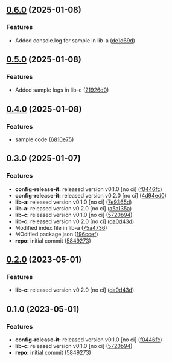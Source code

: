 

## [0.6.0](https://github.com/ShreyDhyani/monorepo-semantic-releases/compare/lib-a-v0.5.0...lib-a-v0.6.0) (2025-01-08)


### Features

* Added console.log for sample in lib-a ([de1d69d](https://github.com/ShreyDhyani/monorepo-semantic-releases/commit/de1d69da6700cc703e4e4c2e77d684e4c4654101))

## [0.5.0](https://github.com/ShreyDhyani/monorepo-semantic-releases/compare/lib-a-v0.4.0...lib-a-v0.5.0) (2025-01-08)


### Features

* Added sample logs in lib-c ([21926d0](https://github.com/ShreyDhyani/monorepo-semantic-releases/commit/21926d03a9dda8d83107e005ca1926d5f68d02db))

## [0.4.0](https://github.com/ShreyDhyani/monorepo-semantic-releases/compare/lib-a-v0.3.0...lib-a-v0.4.0) (2025-01-08)

### Features

- sample code ([6810e75](https://github.com/ShreyDhyani/monorepo-semantic-releases/commit/6810e75dedb027f67204f4cca2c3db390dae4a57))

## 0.3.0 (2025-01-07)

### Features

- **config-release-it:** released version v0.1.0 [no ci] ([f0446fc](https://github.com/ShreyDhyani/monorepo-semantic-releases/commit/f0446fc59c62a71c8d9847d38f6de84f001540ad))
- **config-release-it:** released version v0.2.0 [no ci] ([4d94ed0](https://github.com/ShreyDhyani/monorepo-semantic-releases/commit/4d94ed09b4ff21d343df2de0aa558e059fc03628))
- **lib-a:** released version v0.1.0 [no ci] ([7e9365d](https://github.com/ShreyDhyani/monorepo-semantic-releases/commit/7e9365d3f642fcbcbb415a6bafdd2711d6084d4d))
- **lib-a:** released version v0.2.0 [no ci] ([a5a135a](https://github.com/ShreyDhyani/monorepo-semantic-releases/commit/a5a135a0f5e94593402c29788fe683c76f3c7c86))
- **lib-c:** released version v0.1.0 [no ci] ([5720b94](https://github.com/ShreyDhyani/monorepo-semantic-releases/commit/5720b9478083eda6a67a39ca8bfb6dbe2e7d97b0))
- **lib-c:** released version v0.2.0 [no ci] ([da0d43d](https://github.com/ShreyDhyani/monorepo-semantic-releases/commit/da0d43d9539c6482a3b5b3b7fc1e993724cee886))
- Modified index file in lib-a ([75a4736](https://github.com/ShreyDhyani/monorepo-semantic-releases/commit/75a47361d8e304b5f4398f8750387ababd455ab5))
- MOdified package.json ([196ccef](https://github.com/ShreyDhyani/monorepo-semantic-releases/commit/196cceff352126a834018d031721e658f07826ad))
- **repo:** initial commit ([5849273](https://github.com/ShreyDhyani/monorepo-semantic-releases/commit/58492737f01fe3a2fd98e0b2b3c0646e6850a8db))

## [0.2.0](https://github.com/b12k/monorepo-semantic-releases/compare/@mono/lib-a-v0.1.0...@mono/lib-a-v0.2.0) (2023-05-01)

### Features

- **lib-c:** released version v0.2.0 [no ci] ([da0d43d](https://github.com/b12k/monorepo-semantic-releases/commit/da0d43d9539c6482a3b5b3b7fc1e993724cee886))

## 0.1.0 (2023-05-01)

### Features

- **config-release-it:** released version v0.1.0 [no ci] ([f0446fc](https://github.com/b12k/monorepo-semantic-releases/commit/f0446fc59c62a71c8d9847d38f6de84f001540ad))
- **lib-c:** released version v0.1.0 [no ci] ([5720b94](https://github.com/b12k/monorepo-semantic-releases/commit/5720b9478083eda6a67a39ca8bfb6dbe2e7d97b0))
- **repo:** initial commit ([5849273](https://github.com/b12k/monorepo-semantic-releases/commit/58492737f01fe3a2fd98e0b2b3c0646e6850a8db))
